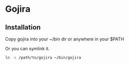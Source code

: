 # Gojira

## Installation

Copy gojira into your ~/bin dir or anywhere in your $PATH

Or you can symlink it.

```bash
ln -s /path/to/gojira ~/bin/gojira
```

